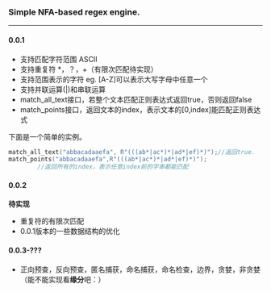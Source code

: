 ### Simple NFA-based regex engine.

---

#### 0.0.1

-  支持匹配字符范围 ASCII
- 支持重复符 *，？，+（有限次匹配待实现）
- 支持范围表示的字符 eg. [A-Z]可以表示大写字母中任意一个
- 支持并联运算(|)和串联运算
- match_all_text接口，若整个文本匹配正则表达式返回true，否则返回false
- match_points接口，返回文本的index，表示文本的[0,index]能匹配正则表达式

下面是一个简单的实例。

```c++
match_all_text("abbacadaaefa", R"(((ab*|ac*)*|ad*|ef)*)");//返回true.
match_points("abbacadaaefa",R"(((ab*|ac*)*|ad*|ef)*)");
		//返回所有的index，表示任意index前的字串都能匹配
```



#### 0.0.2

**待实现**

- 重复符的有限次匹配
- 0.0.1版本的一些数据结构的优化

#### 0.0.3-???

- 正向预查，反向预查，匿名捕获，命名捕获，命名检查，边界，贪婪，非贪婪（能不能实现看**缘分**吧：）